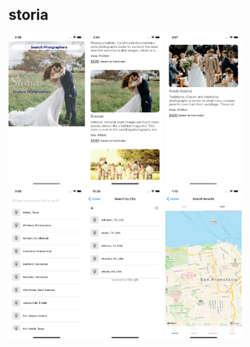 # storia

<img flex-direction='row' src="readme image/1.png" width='150' height='300' alt="phone 1"> <img flex-direction='row' src="readme image/2.png" width='150' height='300' alt="phone 1"> <img flex-direction='row' src="readme image/3.png" width='150' height='300' alt="phone 1"> <img flex-direction='row' src="readme image/4.png" width='150' height='300' alt="phone 1"> <img flex-direction='row' src="readme image/5.png" width='150' height='300' alt="phone 1"> <img flex-direction='row' src="readme image/6.png" width='150' height='300' alt="phone 1">
